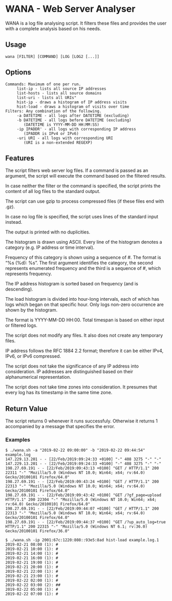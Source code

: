 # WANA - Web Server Analyser

WANA is a log file analysing script. It filters these files and provides the user with a complete analysis based on his needs.

## Usage

```
wana [FILTER] [COMMAND] [LOG [LOG2 [...]] 
```

## Options

```
Commands: Maximum of one per run.
     list-ip - lists all source IP addresses
     list-hosts - lists all source domains
     list-uri - lists all URIs"
     hist-ip - draws a histogram of IP address visits
     hist-load - draws a histogram of visits over time
Filters: Any combination of the following.
     -a DATETIME - all logs after DATETIME (excluding)
     -b DATETIME - all logs before DATETIME (excluding)
        (DATETIME is YYYY-MM-DD HH:MM:SS)
     -ip IPADDR' - all logs with corresponding IP address
        (IPADDR is IPv4 or IPv6)
     -uri URI - all logs with corresponding URI
        (URI is a non-extended REGEXP)
```

## Features

The script filters web server log files. If a command is passed as an argument, the script will execute the command based on the filtered results.

In case neither the filter or the command is specified, the script prints the content of all log files to the standard output.

The script can use gzip to process compressed files (if these files end with .gz).

In case no log file is specified, the script uses lines of the standard input instead.

The output is printed with no duplicities.

The histogram is drawn using ASCII. Every line of the histogram denotes a category (e.g. IP address or time interval). 

Frequency of this category is shown using a sequence of #. The format is “%s (%d): %s”. The first argument identifies the category, the second represents enumerated frequency and the third is a sequence of #, which represents frequency.

The IP address histogram is sorted based on frequency (and is descending).

The load histogram is divided into hour-long intervals, each of which has logs which began on that specific hour. Only logs non-zero occurrence are shown by the histogram.

The format is YYYY-MM-DD HH:00. Total timespan is based on either input or filtered logs.

The script does not modify any files. It also does not create any temporary files.

IP address follows the RFC 1884 2.2 format; therefore it can be either IPv4, IPv6, or IPv6 compressed.

The script does not take the significance of any IP address into consideration. IP addresses are distinguished based on their alphanumerical representation.

The script does not take time zones into consideration. It presumes that every log has its timestamp in the same time zone.

## Return Value
The script returns 0 whenever it runs successfuly. Otherwise it returns 1 accompanied by a message that specifies the error.

### Examples

```
$ ./wana.sh -a "2019-02-22 09:00:00" -b "2019-02-22 09:44:54" example.log 
147.229.13.201 - - [22/Feb/2019:09:24:33 +0100] "-" 408 3275 "-" "-" 
147.229.13.201 - - [22/Feb/2019:09:24:33 +0100] "-" 408 3275 "-" "-" 
198.27.69.191 - - [22/Feb/2019:09:43:13 +0100] "GET / HTTP/1.1" 200 22311 "-" "Mozilla/5.0 (Windows NT 10.0; Win64; x64; rv:64.0) Gecko/20100101 Firefox/64.0" 
198.27.69.191 - - [22/Feb/2019:09:43:24 +0100] "GET / HTTP/1.1" 200 22313 "-" "Mozilla/5.0 (Windows NT 10.0; Win64; x64; rv:64.0) Gecko/20100101 Firefox/64.0" 
198.27.69.191 - - [22/Feb/2019:09:43:42 +0100] "GET /?gf_page=upload HTTP/1.1" 200 22304 "-" "Mozilla/5.0 (Windows NT 10.0; Win64; x64; rv:64.0) Gecko/20100101 Firefox/64.0" 
198.27.69.191 - - [22/Feb/2019:09:44:07 +0100] "GET / HTTP/1.1" 200 22313 "-" "Mozilla/5.0 (Windows NT 10.0; Win64; x64; rv:64.0) Gecko/20100101 Firefox/64.0" 
198.27.69.191 - - [22/Feb/2019:09:44:37 +0100] "GET /?up_auto_log=true HTTP/1.1" 200 22315 "-" "Mozilla/5.0 (Windows NT 6.1; rv:36.0) Gecko/20100101 Firefox/36.0"

$ ./wana.sh -ip 2001:67c:1220:808::93e5:8ad hist-load example.log.1 
2019-02-21 08:00 (1): # 
2019-02-21 10:00 (1): # 
2019-02-21 14:00 (1): # 
2019-02-21 16:00 (1): # 
2019-02-21 19:00 (1): # 
2019-02-21 20:00 (1): # 
2019-02-21 22:00 (1): # 
2019-02-21 23:00 (1): # 
2019-02-22 02:00 (1): # 
2019-02-22 03:00 (2): ## 
2019-02-22 05:00 (1): # 
2019-02-22 07:00 (1): #
```
